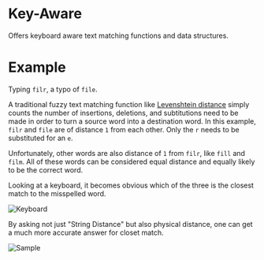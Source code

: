 # Key-Aware
Offers keyboard aware text matching functions and data structures.

# Example

Typing `filr`, a typo of `file`.

A traditional fuzzy text matching function like [Levenshtein distance](https://en.wikipedia.org/wiki/Levenshtein_distance) simply counts the number of insertions, deletions, and subtitutions need to be made in order to turn a source word into a destination word. In this example, `filr` and `file` are of distance `1` from each other. Only the `r` needs to be substituted for an `e`.

Unfortunately, other words are also distance of `1` from `filr`, like `fill` and `film`. All of these words can be considered equal distance and equally likely to be the correct word. 

Looking at a keyboard, it becomes obvious which of the three is the closest match to the misspelled word. 

![Keyboard](/docs/keyboard_highlight_filr.png)

By asking not just "String Distance" but also physical distance, one can get a much more accurate answer for closet match.

![Sample](/docs/sample.png)


